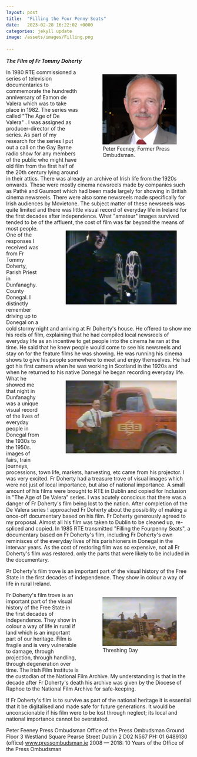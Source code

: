 ```yaml
---
layout: post
title:  "Filling the Four Penny Seats"
date:   2023-02-28 16:22:02 +0000
categories: jekyll update
image: /assets/images/Filling.png

---
```




***The Film of Fr Tommy Doherty***
<figure  style="float:right; padding-left: 5%; padding-bottom: 5%; width: 40%" >
    <img alt="Peter Feeney" src="/assets/images/PeterFeeney.png">
    <figcaption>Peter Feeney, Former Press Ombudsman.</figcaption>
</figure>
In 1980 RTE commissioned a series of television documentaries to commemorate the hundredth anniversary of Eamon de Valera which was to take place in 1982. The series was called "The Age of De Valera" . I was assigned as producer-director of the series. As part of my research for the series I put out a call on the Gay Byrne radio show for any members of the public who might have old film from the first half of the 20th century lying around in their attics. There was already an archive of Irish life from the 1920s onwards. These were mostly cinema newsreels made by companies such as Pathé and Gaumont which had been made largely for showing in British cinema newsreels. There were also some newsreels made specifically for Irish audiences by Movietone. The subject matter of these newsreels was quite limited and there was little visual record of everyday life in Ireland for the first decades after independence. What "amateur" images survived tended to be of the affluent, the cost of film was far beyond the means of most people.

<figure  style="float:right; padding-left: 5%; padding-bottom: 5%; width: 60%" >
    <img alt="Archdeacon Doherty" src="/assets/images/ShowingFilm.png">
    <figcaption></figcaption>
</figure>
One of the responses I received was from Fr Tommy Doherty, Parish Priest in Dunfanaghy. County Donegal. I distinctly remember driving up to Donegal on a cold stormy night and arriving at Fr Doherty's house. He offered to show me his reels of film, explaining that he had compiled local newsreels of everyday life as an incentive to get people into the cinema he ran at the time. He said that he knew people would come to see his newsreels and stay on for the feature films he was showing. He was running his cinema shows to give his people somewhere to meet and enjoy themselves. He had got his first camera when he was working in Scotland in the 1920s and when he returned to his native Donegal he began recording everyday life.

<figure  style="float:right; padding-left: 5%; padding-bottom: 5%; width: 60%" >
    <img alt="ESB truck" src="/assets/images/ESBtruck.png">
    <figcaption></figcaption>
</figure>
What he showed me that night in Dunfanaghy was a unique visual record of the lives of everyday people in Donegal from the 1930s to the 1950s. images of fairs, train journeys, processions, town life, markets, harvesting, etc came from his projector. I was very excited. Fr Doherty had a treasure trove of visual images which were not just of local importance, but also of national importance.
A small amount of his films were brought to RTE in Dublin and copied for Inclusion in "The Age of De Valera" series.
I was acutely conscious that there was a danger of Fr Doherty's film being lost to the nation. After completion of the De Valera series ! approached Fr Doherty about the possibility of making a once-off documentary based on his film. Fr Doherty generously agreed to my proposal. Almost all his film was taken to Dublin to be cleaned up, re-spliced and copied. In 1985 RTE transmitted "Filling the Fourpenny Seats", a documentary based on Fr Doherty's film, including Fr Doherty's own reminisces of the everyday lives of his parishioners in Donegal in the interwar years. As the cost of restoring film was so expensive, not all Fr Doherty's film was restored. only the parts that were likely to be included in the documentary.

Pr Doherty's film trove is an important part of the visual history of the Free State in the first decades of independence. They show in colour a way of life in rural Ireland.

<figure  style="float:right; padding-left: 5%; padding-bottom: 5%; width: 40%" >
    <img alt="Peter Feeney" src="/assets/images/Threshing.png">
    <figcaption>Threshing Day</figcaption>
</figure>
Fr Doherty's film trove is an important part of the visual history of the Free State in the first decades of independence. They show in colour a way of life in rural if land which is an important part of our heritage. Film is fragile and is very vulnerable to damage, through projection, through handling, through degeneration over time. The Irish Film Institute is the custodian of the National Film Archive. My understanding is that in the decade after Fr Doherty's death his archive was given by the Diocese of Raphoe to the National Film Archive for safe-keeping.

If Fr Doherty's film is to survive as part of the national heritage it is essential that it be digitalised and made safe for future generations. It would be unconscionable if his film were to be lost through neglect; its local and national importance cannot be overstated.


Peter Feeney Press Ombudsman
Office of the Press Ombudsman
Ground Floor
3 Westland Square
Pearse Street Dublin 2
D02 N567
PH: 01 6489130 (office)
www.pressombudsman.ie
2008 — 2018: 10 Years of the Office of the Press Ombudsman


